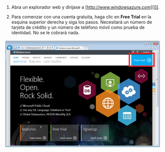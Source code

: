 1.  Abra un explorador web y diríjase a [http://www.windowsazure.com][0].

2.  Para comenzar con una cuenta gratuita, haga clic en **Free Trial** en la esquina superior derecha y siga los pasos. Necesitará un número de tarjeta de crédito y un número de teléfono móvil como prueba de identidad. No se le cobrará nada.

 ![Sitio web Azure][0]

[0]: ./media/create-azure-account/freetrialonwindowsazurehomepage.png
